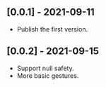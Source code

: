 ## [0.0.1] - 2021-09-11

* Publish the first version.

## [0.0.2] - 2021-09-15

* Support null safety.
* More basic gestures.
